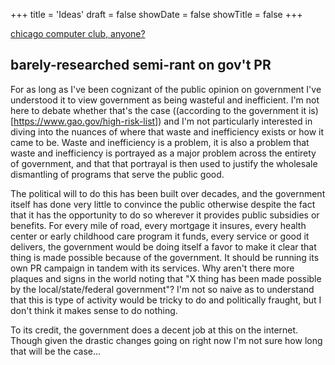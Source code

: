 +++
title = 'Ideas'
draft = false
showDate = false
showTitle = false
+++

[chicago computer club, anyone?](https://startacomputer.club/)

## barely-researched semi-rant on gov't PR

For as long as I've been cognizant of the public opinion on government I've understood it to view government as being wasteful and inefficient. I'm not here to debate whether that's the case ((according to the government it is)[https://www.gao.gov/high-risk-list]) and I'm not particularly interested in diving into the nuances of where that waste and inefficiency exists or how it came to be. Waste and inefficiency is a problem, it is also a problem that waste and inefficiency is portrayed as a major problem across the entirety of government, and that that portrayal is then used to justify the wholesale dismantling of programs that serve the public good. 

The political will to do this has been built over decades, and the government itself has done very little to convince the public otherwise despite the fact that it has the opportunity to do so wherever it provides public subsidies or benefits. For every mile of road, every mortgage it insures, every health center or early childhood care program it funds, every service or good it delivers, the government would be doing itself a favor to make it clear that thing is made possible because of the government. It should be running its own PR campaign in tandem with its services. Why aren't there more plaques and signs in the world noting that "X thing has been made possible by the local/state/federal government"? I'm not so naive as to understand that this is type of activity would be tricky to do and politically fraught, but I don't think it makes sense to do nothing.

To its credit, the government does a decent job at this on the internet. Though given the drastic changes going on right now I'm not sure how long that will be the case...